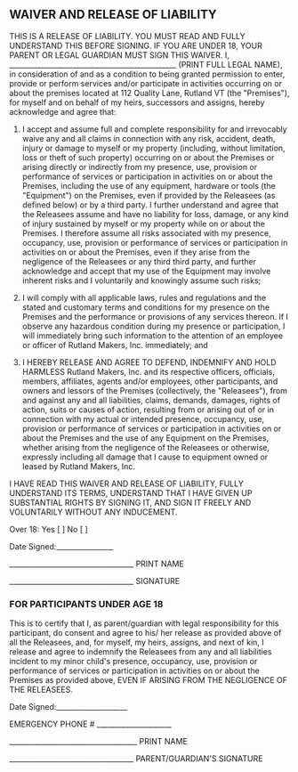 ## WAIVER AND RELEASE OF LIABILITY

THIS IS A RELEASE OF LIABILITY. YOU MUST READ AND FULLY UNDERSTAND THIS BEFORE SIGNING. IF YOU ARE UNDER 18, YOUR PARENT OR LEGAL GUARDIAN MUST SIGN THIS WAIVER. I, _______________________________________________ (PRINT FULL LEGAL NAME), in consideration of and as a condition to being granted permission to enter, provide or perform services and/or participate in activities occurring on or about the premises located at 112 Quality Lane, Rutland VT (the "Premises"), for myself and on behalf of my heirs, successors and assigns, hereby acknowledge and agree that: 


1. I accept and assume full and complete responsibility for and irrevocably waive any and all claims in connection with any risk, accident, death, injury or damage to myself or my property (including, without limitation, loss or theft of such property) occurring on or about the Premises or arising directly or indirectly from my presence, use, provision or performance of services or participation in activities on or about the Premises, including the use of any equipment, hardware or tools (the "Equipment") on the Premises, even if provided by the Releasees (as defined below) or by a third party. I further understand and agree that the Releasees assume and have no liability for loss, damage, or any kind of injury sustained by myself or my property while on or about the Premises. I therefore assume all risks associated with my presence, occupancy, use, provision or performance of services or participation in activities on or about the Premises, even if they arise from the negligence of the Releasees or any third third party, and further acknowledge and accept that my use of the Equipment may involve inherent risks and I voluntarily and knowingly assume such risks; 


2. I will comply with all applicable laws, rules and regulations and the stated and customary terms and conditions for my presence on the Premises and the performance or provisions of any services thereon. If I observe any hazardous condition during my presence or participation, I will immediately bring such information to the attention of an employee or officer of Rutland Makers, Inc. immediately; and 


3. I HEREBY RELEASE AND AGREE TO DEFEND, INDEMNIFY AND HOLD HARMLESS Rutland Makers, Inc. and its respective officers, officials, members, affiliates, agents and/or employees, other participants, and owners and lessors of the Premises (collectively, the "Releasees"), from and against any and all liabilities, claims, demands, damages, rights of action, suits or causes of action, resulting from or arising out of or in connection with my actual or intended presence, occupancy, use, provision or performance of services or participation in activities on or about the Premises and the use of any Equipment on the Premises, whether arising from the negligence of the Releasees or otherwise, expressly including all damage that I cause to equipment owned or leased by Rutland Makers, Inc.

I HAVE READ THIS WAIVER AND RELEASE OF LIABILITY, FULLY UNDERSTAND ITS TERMS, UNDERSTAND THAT I HAVE GIVEN UP SUBSTANTIAL RIGHTS BY SIGNING IT, AND SIGN IT FREELY AND VOLUNTARILY WITHOUT ANY INDUCEMENT.

Over 18: Yes [ ] No [ ]

Date Signed:________________

___________________________________ PRINT NAME

___________________________________  SIGNATURE 


### FOR PARTICIPANTS UNDER AGE 18 


This is to certify that I, as parent/guardian with legal responsibility for this participant, do consent and agree to his/ her release as provided above of all the Releasees, and, for myself, my heirs, assigns, and next of kin, I release and agree to indemnify the Releasees from any and all liabilities incident to my minor child's presence, occupancy, use, provision or performance of services or participation in activities on or about the Premises as provided above, EVEN IF ARISING FROM THE NEGLIGENCE OF THE RELEASEES.

Date Signed:____________________

EMERGENCY PHONE # _____________________

____________________________________ PRINT NAME 

___________________________________ PARENT/GUARDIAN'S SIGNATURE 

